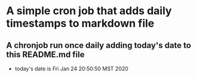 A simple cron job that adds daily timestamps to markdown file
============================================================
## A chronjob run once daily adding today's date to this README.md file
* today's date is Fri Jan 24 20:50:50 MST 2020
